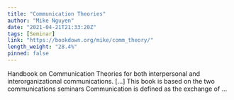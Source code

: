 ```yaml
---
title: "Communication Theories"
author: "Mike Nguyen"
date: "2021-04-21T21:33:20Z"
tags: [Seminar]
link: "https://bookdown.org/mike/comm_theory/"
length_weight: "28.4%"
pinned: false
---
```


Handbook on Communication Theories for both interpersonal and interorganizational communications. [...] This book is based on the two communications seminars Communication is defined as the exchange of ...
